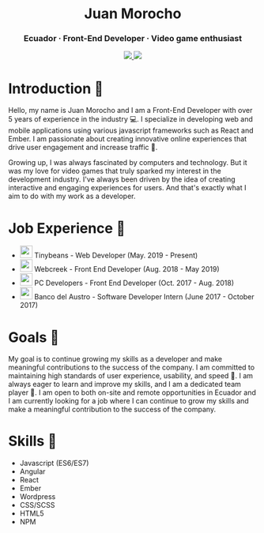 <h1 align="center">Juan Morocho</h1>
<h3 align="center">Ecuador · Front-End Developer · Video game enthusiast </h3>
<p align="center">
  <a href="https://www.linkedin.com/in/jmorocho23/">
    <img src="https://img.shields.io/badge/LinkedIn-blue?style=for-the-badge&logo=linkedin">
  </a>
    </a>
  <a href="wa.link/njwv92">
    <img src="https://img.shields.io/badge/WhatsApp-green?style=for-the-badge&logo=whatsapp">
  </a>
</p>

# Introduction 🚀

Hello, my name is Juan Morocho and I am a Front-End Developer with over 5 years of experience in the industry 💻. I specialize in developing web and mobile applications using various javascript frameworks such as React and Ember. I am passionate about creating innovative online experiences that drive user engagement and increase traffic 🚀.

Growing up, I was always fascinated by computers and technology. But it was my love for video games that truly sparked my interest in the development industry. I've always been driven by the idea of creating interactive and engaging experiences for users. And that's exactly what I aim to do with my work as a developer.

# Job Experience 💼

-  <img src="https://m.media-amazon.com/images/I/51+YawKDafL.png" width="25"> Tinybeans - Web Developer (May. 2019 - Present)
- <img src="https://www.webcreek.com/wp-content/uploads/2019/12/Logo.jpg" width="25"> Webcreek - Front End Developer (Aug. 2018 - May 2019)
- <img src="https://scontent.fuio5-1.fna.fbcdn.net/v/t39.30808-6/300020695_506965391432914_8244470658123399030_n.jpg?_nc_cat=110&ccb=1-7&_nc_sid=09cbfe&_nc_eui2=AeHpjdhEBk2eH7CqeN5iSpNhGF1TXU7eSEAYXVNdTt5IQJYzxsaY_Xyazdl8GKU9FGfhaM4whXbYkt1C5SlwMkcI&_nc_ohc=_RlXSGksw9YAX8tVQVE&_nc_oc=AQnPfcf1Te6i2DzahI1FBS5WIExChuoTY_Z2bMKUZlD1Cb568-JQfV5D8wq7NIWMlCc&_nc_ht=scontent.fuio5-1.fna&oh=00_AfCAmdW6s5FrjGSz2wzXiWYuPOdAktqwzIMHNWS7B_PZUg&oe=63D581B8" width="25"> PC Developers - Front End Developer (Oct. 2017 - Aug. 2018)
- <img src="https://baustro.hiringroom.com/jobs/getSocialShareImage/baustro/63190c3c37ef5d0e6771da92/250/250/profile.gif" width="25"> Banco del Austro - Software Developer Intern (June 2017 - October 2017)

# Goals 🎯

My goal is to continue growing my skills as a developer and make meaningful contributions to the success of the company. I am committed to maintaining high standards of user experience, usability, and speed 🚀. I am always eager to learn and improve my skills, and I am a dedicated team player 🤝. I am open to both on-site and remote opportunities in Ecuador and I am currently looking for a job where I can continue to grow my skills and make a meaningful contribution to the success of the company.

# Skills 🔨

- Javascript (ES6/ES7)
- Angular
- React
- Ember
- Wordpress
- CSS/SCSS
- HTML5
- NPM

